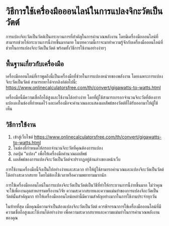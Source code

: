 วิธีการใช้เครื่องมือออนไลน์ในการแปลงจิกะวัตเป็นวัตต์
====================================================

การแปลงจิกะวัตเป็นวัตต์เป็นกระบวนการที่สำคัญในการคำนวณพลังงาน โดยมีเครื่องมือออนไลน์ที่สามารถช่วยให้กระบวนการนี้ง่ายขึ้นมากมาย ในบทความนี้เราจะมาทำความรู้จักกับเครื่องมือออนไลน์ที่ช่วยในการแปลงจิกะวัตเป็นวัตต์ พร้อมทั้งวิธีการใช้งานอย่างง่ายๆ

พื้นฐานเกี่ยวกับเครื่องมือ
--------------------------

เครื่องมือออนไลน์ที่เราพูดถึงนี้เป็นเครื่องมือที่ช่วยในการแปลงหน่วยของพลังงาน โดยเฉพาะการแปลงจิกะวัตเป็นวัตต์ สามารถหาได้จากลิงก์ต่อไปนี้: <https://www.onlinecalculatorsfree.com/th/convert/gigawatts-to-watts.html>

เครื่องมือนี้มีความเชื่อถือได้สูงและใช้งานได้อย่างง่าย โดยที่ผู้ใช้สามารถกรอกจำนวนจิกะวัตที่ต้องการแปลงลงในช่องที่กำหนดไว้ และเครื่องมือจะคำนวณและแสดงผลลัพธ์ของวัตต์ที่ได้รับออกมาให้ผู้ใช้เห็น

วิธีการใช้งาน
-------------

1. เข้าสู่เว็บไซต์ <https://www.onlinecalculatorsfree.com/th/convert/gigawatts-to-watts.html>
2. ในช่องที่กำหนดให้กรอกจำนวนจิกะวัตที่คุณต้องการแปลง
3. กดปุ่ม "แปลง" เพื่อให้เครื่องมือคำนวณผลลัพธ์
4. ผลลัพธ์ของการแปลงจิกะวัตเป็นวัตต์จะปรากฏอยู่ด้านล่างของหน้าเว็บ

การใช้งานเครื่องมือนี้จึงเป็นไปอย่างง่ายและสะดวก ทำให้ผู้ใช้สามารถคำนวณและแปลงจิกะวัตเป็นวัตต์ได้อย่างสะดวกสบาย โดยไม่ต้องใช้เวลาหรือความพยายามมากนัก

การใช้เครื่องมือออนไลน์ในการแปลงจิกะวัตเป็นวัตต์เป็นวิธีที่ทำให้กระบวนการนี้ง่ายขึ้นมาก ไม่ว่าคุณจะใช้เพื่องานอุตสาหกรรมหรืองานวิจัย ความสะดวกสบายและความแม่นยำของการแปลงจิกะวัตเป็นวัตต์นั้นสำคัญมาก ทำให้เครื่องมือออนไลน์เหล่านี้มีความสำคัญอย่างมากในการใช้งานประจำทุกวัน

ในท้ายที่สุด เมื่อคุณมีความจำเป็นต้องแปลงจิกะวัตเป็นวัตต์ ควรพิจารณาการใช้เครื่องมือออนไลน์ที่มีความเชื่อถือสูงและใช้งานได้อย่างง่าย เพื่อความสะดวกสบายและความแม่นยำในการคำนวณพลังงานของคุณ